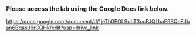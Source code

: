 ### Please access the lab using the Google Docs link below.
https://docs.google.com/document/d/1jeTb0FOLSdhT3ccPJQLhaE9SQaFdban6BqasJ6rCQHk/edit?usp=drive_link
